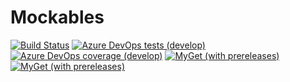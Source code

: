 # Mockables

[![Build Status](https://dev.azure.com/FkThat/Mockables/_apis/build/status/CI?branchName=develop)](https://dev.azure.com/FkThat/Mockables/_build/latest?definitionId=36&branchName=develop)
[![Azure DevOps tests (develop)](https://img.shields.io/azure-devops/tests/FkThat/Mockables/36/develop)](https://dev.azure.com/FkThat/Mockables/_build/latest?definitionId=36&branchName=develop)
[![Azure DevOps coverage (develop)](https://img.shields.io/azure-devops/coverage/FkThat/Mockables/36/develop)](https://dev.azure.com/FkThat/Mockables/_build/latest?definitionId=36&branchName=develop)
[![MyGet (with prereleases)](https://img.shields.io/myget/fkthat/vpre/FkThat.Mockables?label=FkThat.Mockables%20%28MyGet%29)](https://www.myget.org/feed/fkthat/package/nuget/FkThat.Mockables)
[![MyGet (with prereleases)](https://img.shields.io/myget/fkthat/vpre/FkThat.Mockables.DI?label=FkThat.Mockables.DI%20%28MyGet%29)](https://www.myget.org/feed/fkthat/package/nuget/FkThat.Mockables.DI)
